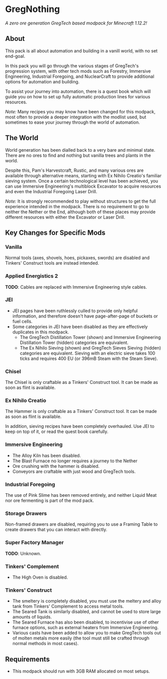 # GregNothing

_A zero ore generation GregTech based modpack for Minecraft 1.12.2!_

## About

This pack is all about automation and building in a vanill world, with no set end-goal.

In this pack you will go through the various stages of GregTech's progression
system, with other tech mods such as Forestry, Immersive Engineering, Industrial
Foregoing, and NuclearCraft to provide additional options for automation and building.

To assist your journey into automation, there is a quest book which will guide
you on how to set up fully automatic production lines for various resources.

_Note:_ Many recipes you may know have been changed for this modpack, most
often to provide a deeper integration with the modlist used, but sometimes to ease
your journey through the world of automation.

## The World

World generation has been dialled back to a very bare and minimal state. There
are no ores to find and nothing but vanilla trees and plants in the world.

Despite this, Pam's Harvestcraft, Rustic, and many various ores are available
through alternative means, starting with Ex Nihilo Creatio's familiar sieving
system. Once a certain technological level has been achieved, you can use
Immersive Engineering's multiblock Excavator to acquire resources and even
the Industrial Foregoing Laser Drill.

_Note:_ It is strongly recommended to play without structures to get the full
experience intended in the modpack. There is no requirement to go to neither the
Nether or the End, although both of these places may provide different resources
with either the Excavator or Laser Drill.

## Key Changes for Specific Mods

### Vanilla

Normal tools (axes, shovels, hoes, pickaxes, swords) are disabled and Tinkers'
Construct tools are instead intended.

### Applied Energistics 2

**TODO**: Cables are replaced with Immersive Engineering style cables.

### JEI

- JEI pages have been ruthlessly culled to provide only helpful information, and
therefore doesn't have page-after-page of buckets or fuel cells.
- Some categories in JEI have been disabled as they are effectively duplicates
in this modpack.
  - The GregTech Distillation Tower (shown) and Immersive Engineering
Distillation Tower (hidden) categories are equivalent.
  - The Ex Nihilo Sieving (shown) and GregTech Sieves Sieving (hidden)
categories are equivalent. Sieving with an electric sieve takes 100 ticks and
requires 400 EU (or 396mB Steam with the Steam Sieve).

### Chisel

The Chisel is only craftable as a Tinkers' Construct tool. It can be made as
soon as flint is available.

### Ex Nihilo Creatio

The Hammer is only craftable as a Tinkers' Construct tool. It can be made as
soon as flint is available.

In addition, sieving recipes have been completely overhauled. Use JEI to keep on
top of it, or read the quest book carefully.

### Immersive Engineering

- The Alloy Kiln has been disabled.
- The Blast Furnace no longer requires a journey to the Nether
- Ore crushing with the hammer is disabled.
- Conveyors are craftable with just wood and GregTech tools.

### Industrial Foregoing

The use of Pink Slime has been removed entirely, and neither Liquid Meat nor ore
fermenting is part of the mod pack.

### Storage Drawers

Non-framed drawers are disabled, requiring you to use a Framing Table to create
drawers that you can interact with directly.

### Super Factory Manager

**TODO**: Unknown.

### Tinkers' Complement

- The High Oven is disabled.

### Tinkers' Construct

- The smeltery is completely disabled, you must use the meltery and alloy tank
from Tinkers' Complement to access metal tools.
- The Seared Tank is similarly disabled, and cannot be used to store large amounts
of liquids.
- The Seared Furnace has also been disabled, to incentivise use of other furnace
options, such as external heaters from Immersive Engineering.
- Various casts have been added to allow you to make GregTech tools out of
molten metals more easily (the tool must still be crafted through normal methods
in most cases).

## Requirements

- This modpack should run with 3GB RAM allocated on most setups.
